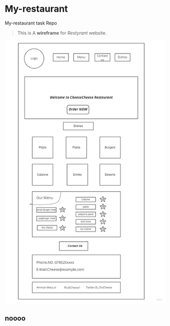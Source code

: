 # My-restaurant

My-restaurant task Repo

>This is A **wireframe** for *Restyrant* website.


![image](CheeseResturant.jpg)

## noooo